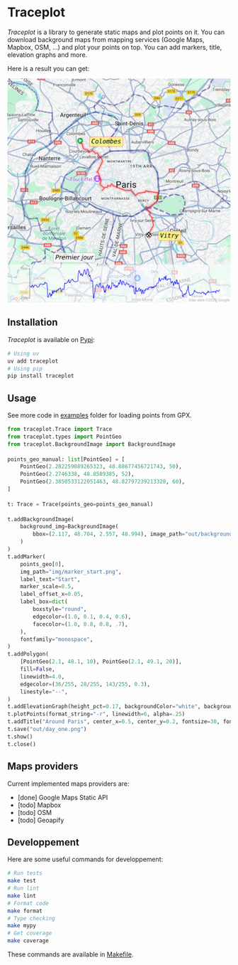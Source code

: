 # Traceplot

_Traceplot_ is a library to generate static maps and plot points on it. You can download background maps from mapping services (Google Maps, Mapbox, OSM, ...) and plot your points on top. You can add markers, title, elevation graphs and more.

Here is a result you can get:

![](https://raw.githubusercontent.com/cdugeai/traceplot/main/images/premier_jour.png)

## Installation

_Traceplot_ is available on [Pypi](https://pypi.org/project/traceplot/):

```sh
# Using uv
uv add traceplot
# Using pip
pip install traceplot
```

## Usage

See more code in [examples](./examples) folder for loading points from GPX.

```python
from traceplot.Trace import Trace
from traceplot.types import PointGeo
from traceplot.BackgroundImage import BackgroundImage

points_geo_manual: list[PointGeo] = [
    PointGeo(2.282259089265323, 48.88677456721743, 50),
    PointGeo(2.2746338, 48.8589385, 52),
    PointGeo(2.3850533122051463, 48.82797239213328, 60),
]

t: Trace = Trace(points_geo=points_geo_manual)

t.addBackgroundImage(
    background_img=BackgroundImage(
        bbox=(2.117, 48.704, 2.557, 48.994), image_path="out/background_paris.png"
    )
)
t.addMarker(
    points_geo[0],
    img_path="img/marker_start.png",
    label_text="Start",
    marker_scale=0.5,
    label_offset_x=0.05,
    label_box=dict(
        boxstyle="round",
        edgecolor=(1.0, 0.1, 0.4, 0.6),
        facecolor=(1.0, 0.8, 0.8, .7),
    ),
    fontfamily="monospace",
)
t.addPolygon(
    [PointGeo(2.1, 48.1, 10), PointGeo(2.1, 49.1, 20)],
    fill=False,
    linewidth=4.0,
    edgecolor=(36/255, 28/255, 143/255, 0.3),
    linestyle="--",
)
t.addElevationGraph(height_pct=0.17, backgroundColor="white", backgroundColorAlpha=0.6)
t.plotPoints(format_string="-r", linewidth=6, alpha=.25)
t.addTitle("Around Paris", center_x=0.5, center_y=0.2, fontsize=30, fontstyle="italic")
t.save("out/day_one.png")
t.show()
t.close()
```

## Maps providers

Current implemented maps providers are:

- [done] Google Maps Static API
- [todo] Mapbox
- [todo] OSM
- [todo] Geoapify

## Developpement

Here are some useful commands for developpement:

```sh
# Run tests
make test
# Run lint
make lint
# Format code
make format
# Type checking
make mypy
# Get coverage
make coverage
```

These commands are available in [Makefile](./Makefile).
